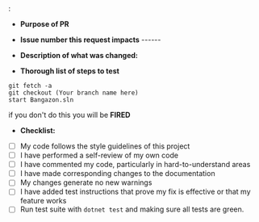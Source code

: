 :
- **Purpose of PR**


- **Issue number this request impacts** ------


- **Description of what was changed:**

- **Thorough list of steps to test**
```
git fetch -a
git checkout (Your branch name here)
start Bangazon.sln

```

if you don't do this you will be
**FIRED**

- **Checklist:** 
- [ ] My code follows the style guidelines of this project
- [ ] I have performed a self-review of my own code
- [ ] I have commented my code, particularly in hard-to-understand areas
- [ ] I have made corresponding changes to the documentation
- [ ] My changes generate no new warnings
- [ ] I have added test instructions that prove my fix is effective or that my feature works
- [ ] Run test suite with ```dotnet test``` and making sure all tests are green.
